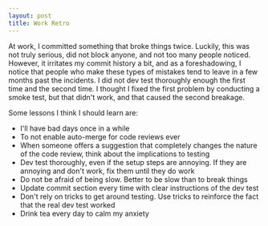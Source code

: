 ```yaml
---
layout: post
title: Work Retro
---
```


At work, I committed something that broke things twice. Luckily, this was not truly serious, did not block anyone, and not too many people noticed. However, it irritates my commit history a bit, and as a foreshadowing, I notice that people who make these types of mistakes tend to leave in a few months past the incidents. I did not dev test thoroughly enough the first time and the second time. I thought I fixed the first problem by conducting a smoke test, but that didn't work, and that caused the second breakage.

Some lessons I think I should learn are:
- I'll have bad days once in a while
- To not enable auto-merge for code reviews ever
- When someone offers a suggestion that completely changes the nature of the code review, think about the implications to testing
- Dev test thoroughly, even if the setup steps are annoying. If they are annoying and don't work, fix them until they do work
- Do not be afraid of being slow. Better to be slow than to break things
- Update commit section every time with clear instructions of the dev test
- Don't rely on tricks to get around testing. Use tricks to reinforce the fact that the real dev test worked
- Drink tea every day to calm my anxiety
